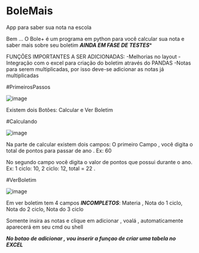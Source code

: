 

# BoleMais
App para saber sua nota na escola

Bem ... O Bole+ é um programa em python para você calcular sua nota e saber mais sobre seu boletim
***AINDA EM FASE DE TESTES****

FUNÇÕES IMPORTANTES A SER ADICIONADAS:
-Melhorias no layout
-Integração com o excel para criação do boletim através do PANDAS
-Notas para serem multiplicadas, por isso deve-se adicionar as notas já multiplicadas

#PrimeirosPassos

![image](https://user-images.githubusercontent.com/76263577/171697610-0ff8fc4d-00f6-4f4e-8065-7b08d7d40704.png)

Existem dois Botões: Calcular e Ver Boletim

#Calculando

![image](https://user-images.githubusercontent.com/76263577/171697887-cf521d37-db5f-40cd-9909-d19418839117.png)

Na parte de calcular existem dois campos: O primeiro Campo , você digita o total de pontos para passar de ano . Ex: 60

No segundo campo você digita o valor de pontos que possui durante o ano. Ex: 1 ciclo: 10, 2 ciclo: 12, total = 22 .

#VerBoletim

![image](https://user-images.githubusercontent.com/76263577/171698514-7fbdfde1-57c0-4d85-96f6-beaccf7270b2.png)

Em ver boletim tem 4 campos ***INCOMPLETOS***: Materia , Nota do 1 ciclo, Nota do 2 ciclo, Nota do 3 ciclo

Somente insira as notas e clique em adicionar , voalá , automaticamente aparecerá em seu cmd ou shell

***No botao de adicionar , vou inserir a funçao de criar uma tabela no EXCEL***

